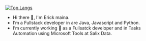 [![Top Langs](https://github-readme-stats.vercel.app/api/top-langs/?username=mainaerick&layout=compact&theme=tokyonight)](https://github.com/anuraghazra/github-readme-stats)

- Hi there 👋, I'm Erick maina.
- I’m a Fullstack developer in are Java, Javascript and Python.
- I’m currently working 🔭 as a Fullsatck developer and in Tasks Automation using Microsoft Tools at Salix Data.
